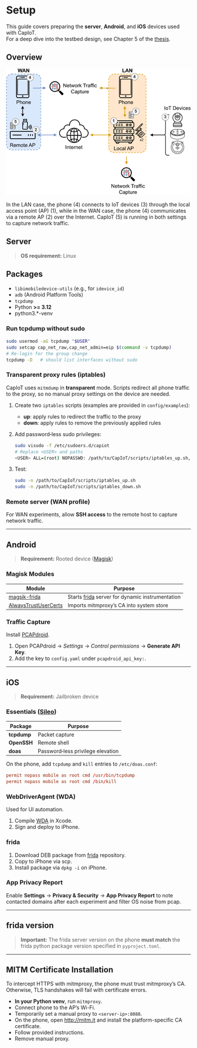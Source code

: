 # Setup
This guide covers preparing the **server**, **Android**, and **iOS** devices used with CapIoT.  
For a deep dive into the testbed design, see Chapter 5 of the [thesis]().

## Overview

![Overview of Testbed](testbed.svg)

In the LAN case, the phone (4) connects to IoT devices (3) through the local access point (AP) (1), while in the WAN case, the phone (4) communicates via a remote AP (2) over the Internet. CapIoT (5) is running in both settings to capture network traffic.


## Server
> **OS requirement:** Linux 

## Packages
- `libimobiledevice-utils` (e.g., for `idevice_id`)
- `adb` (Android Platform Tools)
- `tcpdump`
- Python **>= 3.12**
- python3.*-venv

### Run tcpdump without sudo
```bash
sudo usermod -aG tcpdump "$USER"
sudo setcap cap_net_raw,cap_net_admin=eip $(command -v tcpdump)
# Re‑login for the group change
tcpdump -D   # should list interfaces without sudo
```

### Transparent proxy rules (iptables)
CapIoT uses `mitmdump` in **transparent** mode. Scripts redirect all phone traffic to the proxy, so no manual proxy settings on the device are needed.

1. Create two `iptables` scripts (examples are provided in `config/examples`):
   - **up**: apply rules to redirect the traffic to the proxy
   - **down**: apply rules to remove the previously applied rules
2. Add password‑less sudo privileges:
    
    ```bash
    sudo visudo -f /etc/sudoers.d/capiot
    # Replace <USER> and paths
    <USER> ALL=(root) NOPASSWD: /path/to/CapIoT/scripts/iptables_up.sh,/path/to/CapIoT/scripts/iptables_down.sh
    ```

3. Test:
    ```bash
    sudo -n /path/to/CapIoT/scripts/iptables_up.sh
    sudo -n /path/to/CapIoT/scripts/iptables_down.sh
    ```


### Remote server (WAN profile)
For WAN experiments, allow **SSH access** to the remote host to capture network traffic.

---

## Android
> **Requirement:** Rooted device ([Magisk](https://github.com/topjohnwu/Magisk))

### Magisk Modules
| Module | Purpose |
|--------|---------|
| [magsik-frida](https://github.com/ViRb3/magisk-frida) | Starts [frida](https://github.com/frida/frida) server for dynamic instrumentation |
| [AlwaysTrustUserCerts](https://github.com/NVISOsecurity/AlwaysTrustUserCerts) | Imports mitmproxy’s CA into system store |


### Traffic Capture
Install [PCAPdroid](https://github.com/emanuele-f/PCAPdroid).
1. Open PCAPdroid → *Settings* → *Control permissions* → **Generate API Key**.
2. Add the key to `config.yaml` under `pcapdroid_api_key:`.

---


## iOS 
> **Requirement:** Jailbroken device
 
### Essentials ([Sileo](https://getsileo.app/))
| Package | Purpose |
|---------|---------|
| **tcpdump** | Packet capture |
| **OpenSSH** | Remote shell  |
| **doas** | Password‑less privilege elevation |

On the phone, add `tcpdump` and `kill` entries to `/etc/doas.conf`:

```conf
permit nopass mobile as root cmd /usr/bin/tcpdump
permit nopass mobile as root cmd /bin/kill
```

### WebDriverAgent (WDA)
Used for UI automation.
1. Compile [WDA](https://appium.github.io/appium-xcuitest-driver/4.16/wda-custom-server/) in Xcode.  
2. Sign and deploy to iPhone.  


### frida
1. Download DEB package from [frida](https://github.com/frida/frida) repository.
2. Copy to iPhone via scp.
3. Install package via `dpkg -i` on iPhone.

### App Privacy Report
Enable **Settings** → **Privacy & Security** → **App Privacy Report** to note contacted domains after each experiment and filter OS noise from pcap.


---
## frida version
> **Important:** The frida server version on the phone **must match** the frida python package version specified in `pyproject.toml`.

---


## MITM Certificate Installation
To intercept HTTPS with mitmproxy, the phone must trust mitmproxy’s CA. Otherwise, TLS handshakes will fail with certificate errors.

- **In your Python venv**, run `mitmproxy`.
- Connect phone to the AP’s Wi-Fi.
- Temporarily set a manual proxy to `<server-ip>:8080`.
- On the phone, open http://mitm.it and install the platform-specific CA certificate.
- Follow provided instructions.
- Remove manual proxy.



